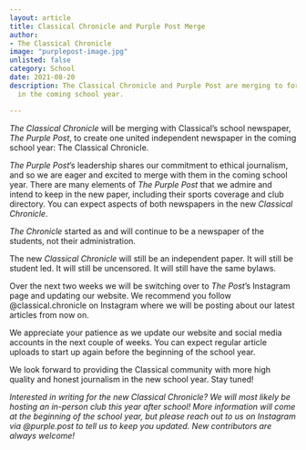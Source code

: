 ```yaml
---
layout: article
title: Classical Chronicle and Purple Post Merge
author:
- The Classical Chronicle
image: "purplepost-image.jpg"
unlisted: false
category: School
date: 2021-08-20
description: The Classical Chronicle and Purple Post are merging to form one newspaper
  in the coming school year.

---
```

_The Classical Chronicle_ will be merging with Classical’s school newspaper, _The Purple Post_, to create one united independent newspaper in the coming school year: The Classical Chronicle.

_The Purple Post_’s leadership shares our commitment to ethical journalism, and so we are eager and excited to merge with them in the coming school year. There are many elements of _The Purple Post_ that we admire and intend to keep in the new paper, including their sports coverage and club directory. You can expect aspects of both newspapers in the new _Classical Chronicle_.

_The Chronicle_ started as and will continue to be a newspaper of the students, not their administration.

The new _Classical Chronicle_ will still be an independent paper. It will still be student led. It will still be uncensored. It will still have the same bylaws.

Over the next two weeks we will be switching over to _The Post_’s Instagram page and updating our website. We recommend you follow @classical.chronicle on Instagram where we will be posting about our latest articles from now on.

We appreciate your patience as we update our website and social media accounts in the next couple of weeks. You can expect regular article uploads to start up again before the beginning of the school year.

We look forward to providing the Classical community with more high quality and honest journalism in the new school year. Stay tuned!

_Interested in writing for the new Classical Chronicle? We will most likely be hosting an in-person club this year after school! More information will come at the beginning of the school year, but please reach out to us on Instagram via @purple.post to tell us to keep you updated. New contributors are always welcome!_

